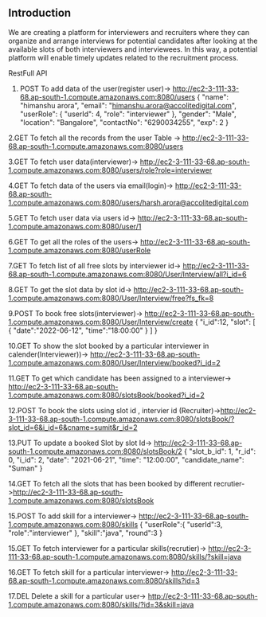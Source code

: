 ## Introduction

We are creating a platform for interviewers and recruiters
where they can organize and arrange interviews for
potential candidates after looking at the available
slots of both interviewers and interviewees.
In this way, a potential platform will enable timely
updates related to the recruitment process.

RestFull API
1. POST
To add data of the user(register user)-> http://ec2-3-111-33-68.ap-south-1.compute.amazonaws.com:8080/users
  {
  "name": "himanshu arora",
  "email": "himanshu.arora@accolitedigital.com",
  "userRole": {
    "userId": 4,
    "role": "interviewer"
  },
  "gender": "Male",
  "location": "Bangalore",
  "contactNo": "6290034255",
  "exp": 2
}

2.GET
To fetch all the records from the user Table -> http://ec2-3-111-33-68.ap-south-1.compute.amazonaws.com:8080/users

3.GET
To fetch user data(interviewer)-> http://ec2-3-111-33-68.ap-south-1.compute.amazonaws.com:8080/users/role?role=interviewer

4.GET
To fetch data of the users via email(login)-> http://ec2-3-111-33-68.ap-south-1.compute.amazonaws.com:8080/users/harsh.arora@accolitedigital.com

5.GET
To fetch user data via users id-> http://ec2-3-111-33-68.ap-south-1.compute.amazonaws.com:8080/user/1

6.GET
To get all the roles of the users-> http://ec2-3-111-33-68.ap-south-1.compute.amazonaws.com:8080/userRole

7.GET
To fetch list of all free slots by interviewer id-> http://ec2-3-111-33-68.ap-south-1.compute.amazonaws.com:8080/User/Interview/all?i_id=6

8.GET
To get the slot data by slot id-> http://ec2-3-111-33-68.ap-south-1.compute.amazonaws.com:8080/User/Interview/free?fs_fk=8

9.POST
To book free slots(interviewer)-> http://ec2-3-111-33-68.ap-south-1.compute.amazonaws.com:8080/User/Interview/create
{
    "i_id":12,
    "slot": [
        {
            "date":"2022-06-12",
            "time":"18:00:00"
        }
    ]
}

10.GET
To show the slot booked by a particular interviewer in calender(Interviewer))-> http://ec2-3-111-33-68.ap-south-1.compute.amazonaws.com:8080/User/Interview/booked?i_id=2

11.GET
To get which candidate has been assigned to a interviewer-> http://ec2-3-111-33-68.ap-south-1.compute.amazonaws.com:8080/slotsBook/booked?i_id=2

12.POST
To book the slots using slot id , intervier id (Recruiter)->http://ec2-3-111-33-68.ap-south-1.compute.amazonaws.com:8080/slotsBook/?slot_id=6&i_id=6&cname=sumit&r_id=2

13.PUT
To update a booked Slot by slot Id-> http://ec2-3-111-33-68.ap-south-1.compute.amazonaws.com:8080/slotsBook/2
{
    "slot_b_id": 1,
    "r_id": 0,
    "i_id": 2,
    "date": "2021-06-21",
    "time": "12:00:00",
    "candidate_name": "Suman"
}

14.GET
To fetch all the slots that has been booked by different recrutier->http://ec2-3-111-33-68.ap-south-1.compute.amazonaws.com:8080/slotsBook

15.POST
To add skill for a interviewer-> http://ec2-3-111-33-68.ap-south-1.compute.amazonaws.com:8080/skills
{
    "userRole":{
        "userId":3,
        "role":"interviewer"
    },
    "skill":"java",
    "round":3
}

15.GET
To fetch interviewer for a particular skills(recrutier)-> http://ec2-3-111-33-68.ap-south-1.compute.amazonaws.com:8080/skills/?skill=java

16.GET
To fetch skill for a particular interviewer-> http://ec2-3-111-33-68.ap-south-1.compute.amazonaws.com:8080/skills?id=3

17.DEL
Delete a skill for a particular user-> http://ec2-3-111-33-68.ap-south-1.compute.amazonaws.com:8080/skills/?id=3&skill=java
